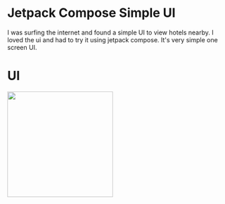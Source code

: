 # Jetpack Compose Simple UI

I was surfing the internet and found a simple UI to view hotels nearby. I loved the ui and had to try it using jetpack compose. It's very simple one screen UI.

# UI
<p float="left">
<img src="https://github.com/ghaleprachan/room-db-with-koin/blob/main/uiimages/simple-ui.PNG?raw=true" width="240" height="auto">
</p>
